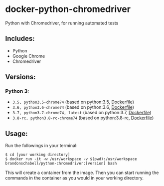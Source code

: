 # docker-python-chromedriver

Python with Chromedriver, for running automated tests

## Includes:

 - Python
 - Google Chrome
 - Chromedriver

## Versions:

### Python 3:

 - `3.5, python3.5-chrome74` (based on python:3.5, [Dockerfile](https://github.com/brandonschabell/docker-python-chromedriver/blob/master/Dockerfile))
 - `3.6, python3.6-chrome74` (based on python:3.6, [Dockerfile](https://github.com/brandonschabell/docker-python-chromedriver/blob/master/Dockerfile))
 - `3.7, python3.7-chrome74, latest` (based on python:3.7, [Dockerfile](https://github.com/brandonschabell/docker-python-chromedriver/blob/master/Dockerfile))
 - `3.8-rc, python3.8-rc-chrome74` (based on python:3.8-rc, [Dockerfile](https://github.com/brandonschabell/docker-python-chromedriver/blob/master/Dockerfile))


## Usage:

Run the followings in your terminal:

```
$ cd [your working directory]
$ docker run -it -w /usr/workspace -v $(pwd):/usr/workspace brandonschabell/python-chromedriver:[version] bash
```

This will create a container from the image. Then you can start running the commands in the container as you would in your working directory.
